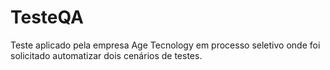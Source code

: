 # TesteQA


Teste aplicado pela empresa Age Tecnology em processo seletivo onde foi solicitado automatizar
dois cenários de testes.

